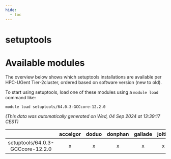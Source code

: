```yaml
---
hide:
  - toc
---
```


setuptools
==========

# Available modules


The overview below shows which setuptools installations are available per HPC-UGent Tier-2cluster, ordered based on software version (new to old).

To start using setuptools, load one of these modules using a `module load` command like:

```shell
module load setuptools/64.0.3-GCCcore-12.2.0
```

*(This data was automatically generated on Wed, 04 Sep 2024 at 13:39:17 CEST)*  

| |accelgor|doduo|donphan|gallade|joltik|shinx|skitty|
| :---: | :---: | :---: | :---: | :---: | :---: | :---: | :---: |
|setuptools/64.0.3-GCCcore-12.2.0|x|x|x|x|x|x|x|
